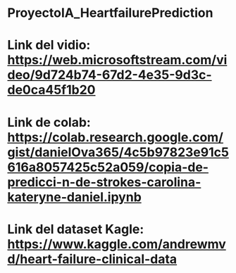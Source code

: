 # ProyectoIA_HeartfailurePrediction
# Link del vidio: https://web.microsoftstream.com/video/9d724b74-67d2-4e35-9d3c-de0ca45f1b20
# Link de colab: https://colab.research.google.com/gist/danielOva365/4c5b97823e91c5616a8057425c52a059/copia-de-predicci-n-de-strokes-carolina-kateryne-daniel.ipynb
# Link del dataset Kagle: https://www.kaggle.com/andrewmvd/heart-failure-clinical-data
